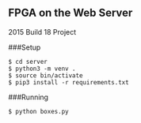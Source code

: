 ## FPGA on the Web Server
2015 Build 18 Project

###Setup
```
$ cd server
$ python3 -m venv .
$ source bin/activate
$ pip3 install -r requirements.txt
```

###Running
```
$ python boxes.py
```
